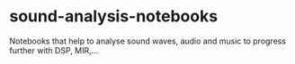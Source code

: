 # sound-analysis-notebooks
Notebooks that help to analyse sound waves, audio and music to progress further with DSP, MIR,...
